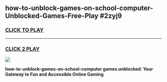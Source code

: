 
## how-to-unblock-games-on-school-computer-Unblocked-Games-Free-Play #2zyj9
<h3>
<a href="https://us.freeplayer.one?title=how-to-unblock-games-on-school-computer&ref=9M">CLICK TO PLAY</a></h3>
<hr>

<h3>
<a href="https://us.freeplayer.one?title=how-to-unblock-games-on-school-computer&ref=9M">CLICK 2 PLAY</a>
  
</h3>

<a href="https://us.freeplayer.one?title=how-to-unblock-games-on-school-computer&ref=9M"><img src="https://clearcache.store/games.png"></a>


**how-to-unblock-games-on-school-computer games unblocked: Your Gateway to Fun and Accessible Online Gaming**
